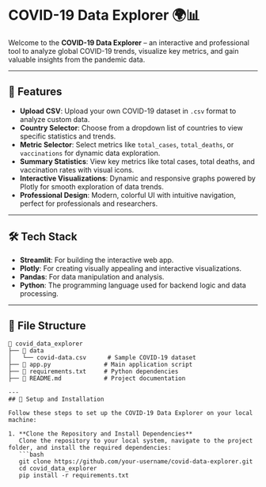 # COVID-19 Data Explorer 🌍📊  

Welcome to the **COVID-19 Data Explorer** – an interactive and professional tool to analyze global COVID-19 trends, visualize key metrics, and gain valuable insights from the pandemic data.  

---

## 🚀 Features  

- **Upload CSV**: Upload your own COVID-19 dataset in `.csv` format to analyze custom data.  
- **Country Selector**: Choose from a dropdown list of countries to view specific statistics and trends.  
- **Metric Selector**: Select metrics like `total_cases`, `total_deaths`, or `vaccinations` for dynamic data exploration.  
- **Summary Statistics**: View key metrics like total cases, total deaths, and vaccination rates with visual icons.  
- **Interactive Visualizations**: Dynamic and responsive graphs powered by Plotly for smooth exploration of data trends.  
- **Professional Design**: Modern, colorful UI with intuitive navigation, perfect for professionals and researchers.  

---

## 🛠️ Tech Stack  

- **Streamlit**: For building the interactive web app.  
- **Plotly**: For creating visually appealing and interactive visualizations.  
- **Pandas**: For data manipulation and analysis.  
- **Python**: The programming language used for backend logic and data processing.  

---

## 📂 File Structure  

```plaintext
📁 covid_data_explorer  
├── 📂 data  
│   └── covid-data.csv      # Sample COVID-19 dataset  
├── 📜 app.py               # Main application script  
├── 📜 requirements.txt     # Python dependencies  
├── 📜 README.md            # Project documentation

---
## 🔧 Setup and Installation  

Follow these steps to set up the COVID-19 Data Explorer on your local machine:  

1. **Clone the Repository and Install Dependencies**  
   Clone the repository to your local system, navigate to the project folder, and install the required dependencies:  
   ```bash
   git clone https://github.com/your-username/covid-data-explorer.git
   cd covid_data_explorer
   pip install -r requirements.txt

